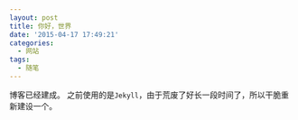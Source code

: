 ```yaml
---
layout: post
title: 你好，世界
date: '2015-04-17 17:49:21'
categories:
  - 网站
tags:
  - 随笔
---
```


博客已经建成。
之前使用的是`Jekyll`，由于荒废了好长一段时间了，所以干脆重新建设一个。

